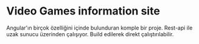 # Video Games information site
Angular'ın birçok özelliğini içinde bulunduran komple bir proje. Rest-api ile uzak sunucu üzerinden çalışıyor. Build edilerek direkt çalıştırılabilir.
